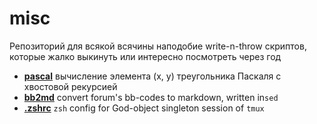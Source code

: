 # misc
Репозиторий для всякой всячины наподобие write-n-throw скриптов, которые жалко выкинуть или интересно посмотреть через год

* [**pascal**](pascal/) вычисление элемента (x, y) треугольника Паскаля с хвостовой рекурсией
* [**bb2md**](bb2md/) convert forum's bb-codes to markdown, written in`sed`
* [**.zshrc**](.zshrc) `zsh` config for God-object singleton session of `tmux`
